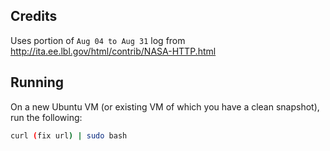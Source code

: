 ## Credits

Uses portion of `Aug 04 to Aug 31` log from http://ita.ee.lbl.gov/html/contrib/NASA-HTTP.html

## Running

On a new Ubuntu VM (or existing VM of which you have a clean snapshot), run the following:

```bash
curl (fix url) | sudo bash
```